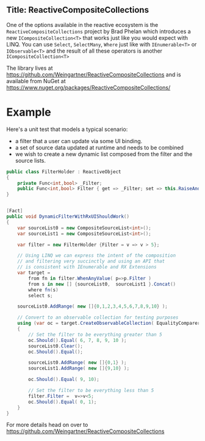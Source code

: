 Title: ReactiveCompositeCollections
---

One of the options available in the reactive ecosystem is the `ReactiveCompositeCollections` project  by Brad Phelan which introduces a new ``ICompositeCollection<T>`` that works just like you would expect with LINQ. You can use ``Select``, ``SelectMany``, ``Where`` just like with ``IEnumerable<T>`` or ``IObservable<T>`` and the result of all these operators is another ``ICompositeCollection<T>``

The library lives at https://github.com/Weingartner/ReactiveCompositeCollections and is available from NuGet at https://www.nuget.org/packages/ReactiveCompositeCollections/

# Example

Here's a unit test that models a typical scenario:
    
* a filter that a user can update via some UI binding. 
* a set of source data updated at runtime and needs to be combined 
* we wish to create a new dynamic list composed from the filter and the source lists. 

```csharp
public class FilterHolder : ReactiveObject
{
    private Func<int,bool> _Filter;
    public Func<int,bool> Filter { get => _Filter; set => this.RaiseAndSetIfChanged( ref _Filter, value ); }
}


[Fact]
public void DynamicFilterWithRxUIShouldWork()
{
    var sourceList0 = new CompositeSourceList<int>();
    var sourceList1 = new CompositeSourceList<int>();

    var filter = new FilterHolder {Filter = v => v > 5};

    // Using LINQ we can express the intent of the composition
    // and filtering very succinctly and using an API that
    // is consistent with IEnumerable and RX Extensions
    var target =
        from fn in filter.WhenAnyValue( p=>p.Filter )
        from s in new [] {sourceList0,  sourceList1 }.Concat()
        where fn(s)
        select s;

    sourceList0.AddRange( new []{0,1,2,3,4,5,6,7,8,9,10} );

    // Convert to an observable collection for testing purposes
    using (var oc = target.CreateObservableCollection( EqualityComparer<int>.Default ))
    {
        // Set the filter to be everything greater than 5
        oc.Should().Equal( 6, 7, 8, 9, 10 );
        sourceList0.Clear();
        oc.Should().Equal();

        sourceList0.AddRange( new []{0,1} );
        sourceList1.AddRange( new []{9,10} );

        oc.Should().Equal( 9, 10);

        // Set the filter to be everything less than 5
        filter.Filter =  v=>v<5;
        oc.Should().Equal( 0, 1);
    }
}
```

For more details head on over to https://github.com/Weingartner/ReactiveCompositeCollections
